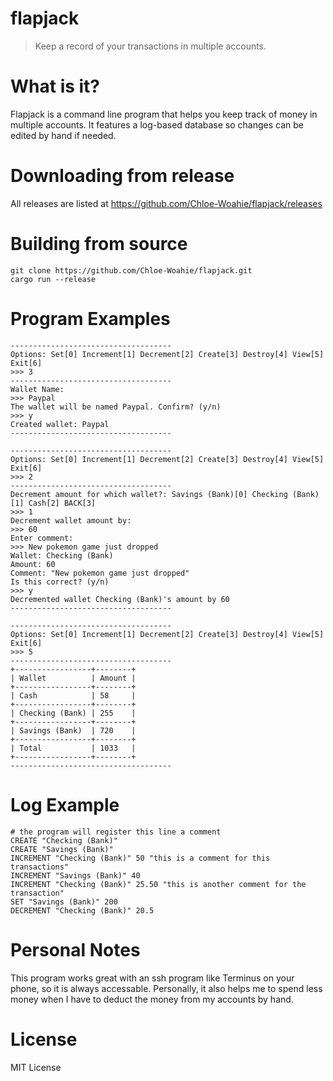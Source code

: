 # flapjack
> Keep a record of your transactions in multiple accounts.

# What is it?
Flapjack is a command line program that helps you keep track of money in multiple accounts. It features a log-based database so changes can be edited by hand if needed.

# Downloading from release
All releases are listed at
https://github.com/Chloe-Woahie/flapjack/releases

# Building from source
```
git clone https://github.com/Chloe-Woahie/flapjack.git
cargo run --release
```

# Program Examples
```
------------------------------------
Options: Set[0] Increment[1] Decrement[2] Create[3] Destroy[4] View[5] Exit[6]
>>> 3
------------------------------------
Wallet Name:
>>> Paypal
The wallet will be named Paypal. Confirm? (y/n)
>>> y
Created wallet: Paypal
------------------------------------
```

```
------------------------------------
Options: Set[0] Increment[1] Decrement[2] Create[3] Destroy[4] View[5] Exit[6]
>>> 2
------------------------------------
Decrement amount for which wallet?: Savings (Bank)[0] Checking (Bank)[1] Cash[2] BACK[3]
>>> 1
Decrement wallet amount by: 
>>> 60
Enter comment: 
>>> New pokemon game just dropped
Wallet: Checking (Bank)
Amount: 60
Comment: "New pokemon game just dropped"
Is this correct? (y/n)
>>> y
Decremented wallet Checking (Bank)'s amount by 60
------------------------------------
```

```
------------------------------------
Options: Set[0] Increment[1] Decrement[2] Create[3] Destroy[4] View[5] Exit[6]
>>> 5
------------------------------------
+-----------------+--------+
| Wallet          | Amount |
+-----------------+--------+
| Cash            | 58     |
+-----------------+--------+
| Checking (Bank) | 255    |
+-----------------+--------+
| Savings (Bank)  | 720    |
+-----------------+--------+
| Total           | 1033   |
+-----------------+--------+
------------------------------------
```

# Log Example
```
# the program will register this line a comment
CREATE "Checking (Bank)"
CREATE "Savings (Bank)"
INCREMENT "Checking (Bank)" 50 "this is a comment for this transactions"
INCREMENT "Savings (Bank)" 40
INCREMENT "Checking (Bank)" 25.50 "this is another comment for the transaction"
SET "Savings (Bank)" 200 
DECREMENT "Checking (Bank)" 20.5
```

# Personal Notes
This program works great with an ssh program like Terminus on your phone, so it is always accessable. Personally, it also helps me to spend less money when I have to deduct the money from my accounts by hand.

# License
MIT License
